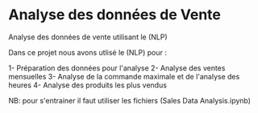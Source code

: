 # Analyse des données de Vente
Analyse des données de vente utilisant le (NLP)

Dans ce projet  nous avons utlisé le (NLP) pour :

1- Préparation des données pour l'analyse
2- Analyse des ventes mensuelles
3- Analyse de la commande maximale et de l'analyse des heures
4- Analyse des produits les plus vendus

NB: pour s'entrainer il faut utiliser les fichiers (Sales Data Analysis.ipynb) 

